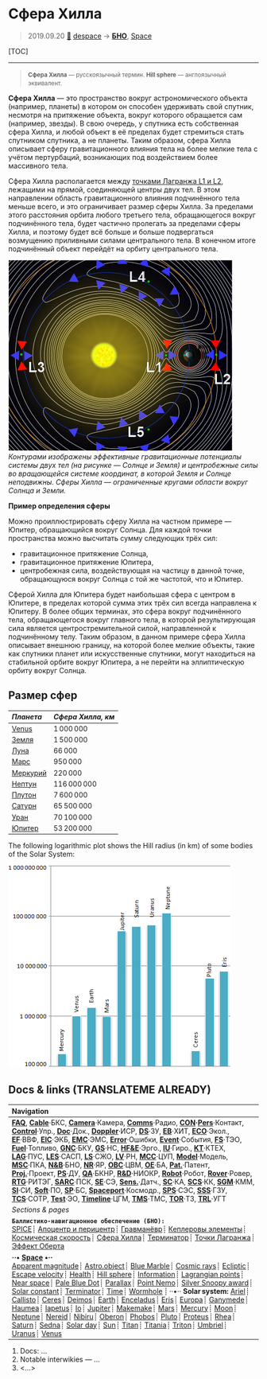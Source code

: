 # Сфера Хилла
> 2019.09.20 [🚀](../index/index.md) [despace](index.md) → **[БНО](nnb.md)**, [Space](index.md)

[TOC]

---

> <small>**Сфера Хилла** — русскоязычный термин. **Hill sphere** — англоязычный эквивалент.</small>

**Сфера Хилла** — это пространство вокруг астрономического объекта (например, планеты) в котором он способен удерживать свой спутник, несмотря на притяжение объекта, вокруг которого обращается сам (например, звезды). В свою очередь, у спутника есть собственная сфера Хилла, и любой объект в её пределах будет стремиться стать спутником спутника, а не планеты. Таким образом, сфера Хилла описывает сферу гравитационного влияния тела на более мелкие тела с учётом пертурбаций, возникающих под воздействием более массивного тела.

Сфера Хилла располагается между [точками Лагранжа L1 и L2](l_points.md), лежащими на прямой, соединяющей центры двух тел. В этом направлении область гравитационного влияния подчинённого тела меньше всего, и это ограничивает размер сферы Хилла. За пределами этого расстояния орбита любого третьего тела, обращающегося вокруг подчинённого тела, будет частично пролегать за пределами сферы Хилла, и поэтому будет всё больше и больше подвергаться возмущению приливными силами центрального тела. В конечном итоге подчинённый объект перейдёт на орбиту центрального тела.

![](f/nav/lagrange_points2-1056px.png)  
*Контурами изображены эффективные гравитационные потенциалы системы двух тел (на рисунке — Солнце и Земля) и центробежные силы во вращающейся системе координат, в которой Земля и Солнце неподвижны. Сферы Хилла — ограниченные кругами области вокруг Солнца и Земли.*

**Пример определения сферы**

Можно проиллюстрировать сферу Хилла на частном примере — Юпитер, обращающийся вокруг Солнца. Для каждой точки пространства можно высчитать сумму следующих трёх сил:

   - гравитационное притяжение Солнца,
   - гравитационное притяжение Юпитера,
   - центробежная сила, воздействующая на частицу в данной точке, обращающуюся вокруг Солнца с той же частотой, что и Юпитер.

Сферой Хилла для Юпитера будет наибольшая сфера с центром в Юпитере, в пределах которой сумма этих трёх сил всегда направлена к Юпитеру. В более общих терминах, это сфера вокруг подчинённого тела, обращающегося вокруг главного тела, в которой результирующая сила является центростремительной силой, направленной к подчинённому телу. Таким образом, в данном примере сфера Хилла описывает внешнюю границу, на которой более мелкие объекты, такие как спутники планет или искусственные спутники, могут находиться на стабильной орбите вокруг Юпитера, а не перейти на эллиптическую орбиту вокруг Солнца.



## Размер сфер

|*Планета*|*Сфера Хилла, км*|
|:--|:--|
|[Venus](venus.md)|1 000 000|
|[Земля](earth.md)|1 500 000|
|[Луна](moon.md)|66 000|
|[Марс](mars.md)|950 000|
|[Меркурий](mercury.md)|220 000|
|[Нептун](neptune.md)|116 000 000|
|[Плутон](pluto.md)|7 600 000|
|[Сатурн](saturn.md)|65 500 000|
|[Уран](uranus.md)|70 100 000|
|[Юпитер](jupiter.md)|53 200 000|

The following logarithmic plot shows the Hill radius (in km) of some bodies of the Solar System:

![](f/nav/hill_sphere_of_the_planets.png)



## Docs & links (TRANSLATEME ALREADY)
|Navigation|
|:--|
|**[FAQ](faq.md)**, **[Cable](cable.md)**·БКС, **[Camera](cam.md)**·Камера, **[Comms](comms.md)**·Радио, **[CON](contact.md)·[Pers](person.md)**·Контакт, **[Control](control.md)**·Упр., **[Doc](doc.md)**·Док., **[Doppler](doppler.md)**·ИСР, **[DS](ds.md)**·ЗУ, **[EB](eb.md)**·ХИТ, **[ECO](ecology.md)**·Экол., **[EF](ef.md)**·ВВФ, **[ElC](elc.md)**·ЭКБ, **[EMC](emc.md)**·ЭМС, **[Error](error.md)**·Ошибки, **[Event](event.md)**·События, **[FS](fs.md)**·ТЭО, **[Fuel](fuel.md)**·Топливо, **[GNC](gnc.md)**·БКУ, **[GS](scs.md)**·НС, **[HF&E](hfe.md)**·Эрго., **[IU](iu.md)**·Гиро., **[KT](kt.md)**·КТЕХ, **[LAG](lag.md)**·ПУC, **[LES](les.md)**·САСП, **[LS](ls.md)**·СЖО, **[LV](lv.md)**·РН, **[MCC](mcc.md)**·ЦУП, **[Model](model.md)**·Модель, **[MSC](sc.md)**·ПКА, **[N&B](nnb.md)**·БНО, **[NR](nr.md)**·ЯР, **[OBC](obc.md)**·ЦВМ, **[OE](oe.md)**·БА, **[Pat.](патент.md)**·Патент, **[Proj.](project.md)**·Проект, **[PS](ps.md)**·ДУ, **[QA](qa.md)**·БКНР, **[R&D](rnd.md)**·НИОКР, **[Robot](robotics.md)**·Робот, **[Rover](rover.md)**·Ровер, **[RTG](rtg.md)**·РИТЭГ, **[SARC](sarc.md)**·ПСК, **[SE](se.md)**·СЭ, **[Sens.](sensor.md)**·Датч., **[SC](sc.md)**·КА, **[SCS](scs.md)**·КК, **[SGM](sgm.md)**·КММ, **[SI](si.md)**·СИ, **[Soft](soft.md)**·ПО, **[SP](sp.md)**·БС, **[Spaceport](spaceport.md)**·Космодр., **[SPS](sps.md)**·СЭС, **[SSS](sss.md)**·ГЗУ, **[TCS](tcs.md)**·СОТР, **[Test](test.md)**·ЭО, **[Timeline](timeline.md)**·ЦГМ, **[TMS](tms.md)**·ТМС, **[TOR](tor.md)**·ТЗ, **[TRL](trl.md)**·УГТ|
|*Sections & pages*|
|**`Баллистико‑навигационное обеспечение (БНО):`**<br> [SPICE](spice.md)┊ [Апоцентр и перицентр](apopericentre.md)┊ [Гравманёвр](gravass.md)┊ [Кеплеровы элементы](keplerian.md)┊ [Космическая скорость](esc_vel.md)┊ [Сфера Хилла](hill_sphere.md)┊ [Терминатор](terminator.md)┊ [Точки Лагранжа](l_points.md)┊ [Эффект Оберта](oberth_eff.md)|
|**··• [Space](index.md) •··**<br> [Apparent magnitude](app_mag.md)┊ [Astro.object](aob.md)┊ [Blue Marble](earth.md)┊ [Cosmic rays](cr.md)┊ [Ecliptic](ecliptic.md)┊ [Escape velocity](esc_vel.md)┊ [Health](health.md)┊ [Hill sphere](hill_sphere.md)┊ [Information](info.md)┊ [Lagrangian points](l_points.md)┊ [Near space](near_space.md)┊ [Pale Blue Dot](earth.md)┊ [Parallax](parallax.md)┊ [Point Nemo](earth.md)┊ [Silver Snoopy award](silver_snoopy_award.md)┊ [Solar constant](solar_const.md)┊ [Terminator](terminator.md)┊ [Time](time.md)┊ [Wormhole](wormhole.md) ┊ ··•·· **Solar system:** [Ariel](ariel.md)┊ [Callisto](callisto.md)┊ [Ceres](ceres.md)┊ [Deimos](deimos.md)┊ [Earth](earth.md)┊ [Enceladus](enceladus.md)┊ [Eris](eris.md)┊ [Europa](europa.md)┊ [Ganymede](ganymede.md)┊ [Haumea](haumea.md)┊ [Iapetus](iapetus.md)┊ [Io](io.md)┊ [Jupiter](jupiter.md)┊ [Makemake](makemake.md)┊ [Mars](mars.md)┊ [Mercury](mercury.md)┊ [Moon](moon.md)┊ [Neptune](neptune.md)┊ [Nereid](nereid.md)┊ [Nibiru](nibiru.md)┊ [Oberon](oberon.md)┊ [Phobos](phobos.md)┊ [Pluto](pluto.md)┊ [Proteus](proteus.md)┊ [Rhea](rhea.md)┊ [Saturn](saturn.md)┊ [Sedna](sedna.md)┊ [Solar day](solar_day.md)┊ [Sun](sun.md)┊ [Titan](titan.md)┊ [Titania](titania.md)┊ [Triton](triton.md)┊ [Umbriel](umbriel.md)┊ [Uranus](uranus.md)┊ [Venus](venus.md)|

   1. Docs: …
   1. Notable interwikies — …
   1. <…>
